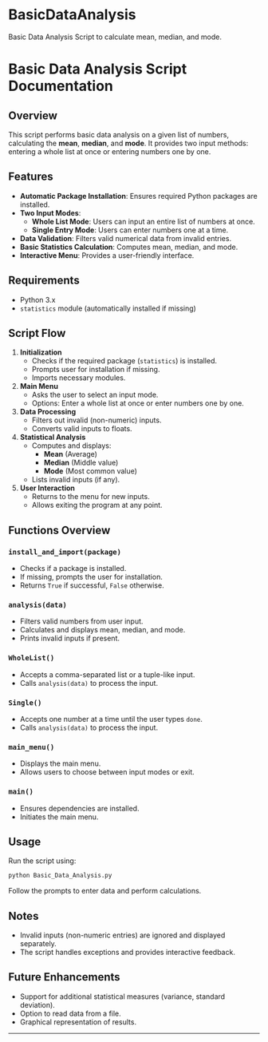 # BasicDataAnalysis
 Basic Data Analysis Script to calculate mean, median, and mode.

# Basic Data Analysis Script Documentation

## Overview
This script performs basic data analysis on a given list of numbers, calculating the **mean**, **median**, and **mode**. It provides two input methods: entering a whole list at once or entering numbers one by one.

## Features
- **Automatic Package Installation**: Ensures required Python packages are installed.
- **Two Input Modes**:
  - **Whole List Mode**: Users can input an entire list of numbers at once.
  - **Single Entry Mode**: Users can enter numbers one at a time.
- **Data Validation**: Filters valid numerical data from invalid entries.
- **Basic Statistics Calculation**: Computes mean, median, and mode.
- **Interactive Menu**: Provides a user-friendly interface.

## Requirements
- Python 3.x
- `statistics` module (automatically installed if missing)

## Script Flow
1. **Initialization**
   - Checks if the required package (`statistics`) is installed.
   - Prompts user for installation if missing.
   - Imports necessary modules.
2. **Main Menu**
   - Asks the user to select an input mode.
   - Options: Enter a whole list at once or enter numbers one by one.
3. **Data Processing**
   - Filters out invalid (non-numeric) inputs.
   - Converts valid inputs to floats.
4. **Statistical Analysis**
   - Computes and displays:
     - **Mean** (Average)
     - **Median** (Middle value)
     - **Mode** (Most common value)
   - Lists invalid inputs (if any).
5. **User Interaction**
   - Returns to the menu for new inputs.
   - Allows exiting the program at any point.

## Functions Overview
### `install_and_import(package)`
- Checks if a package is installed.
- If missing, prompts the user for installation.
- Returns `True` if successful, `False` otherwise.

### `analysis(data)`
- Filters valid numbers from user input.
- Calculates and displays mean, median, and mode.
- Prints invalid inputs if present.

### `WholeList()`
- Accepts a comma-separated list or a tuple-like input.
- Calls `analysis(data)` to process the input.

### `Single()`
- Accepts one number at a time until the user types `done`.
- Calls `analysis(data)` to process the input.

### `main_menu()`
- Displays the main menu.
- Allows users to choose between input modes or exit.

### `main()`
- Ensures dependencies are installed.
- Initiates the main menu.

## Usage
Run the script using:
```bash
python Basic_Data_Analysis.py
```
Follow the prompts to enter data and perform calculations.

## Notes
- Invalid inputs (non-numeric entries) are ignored and displayed separately.
- The script handles exceptions and provides interactive feedback.

## Future Enhancements
- Support for additional statistical measures (variance, standard deviation).
- Option to read data from a file.
- Graphical representation of results.

---
